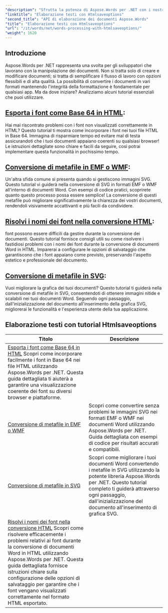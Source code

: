 ```yaml
---
"description": "Sfrutta la potenza di Aspose.Words per .NET con i nostri tutorial passo passo, che illustrano la conversione di HTML e metafile per migliorare l'elaborazione dei tuoi documenti."
"linktitle": "Elaborazione testi con Htmlsaveoptions"
"second_title": "API di elaborazione dei documenti Aspose.Words"
"title": "Elaborazione testi con Htmlsaveoptions"
"url": "/it/words/net/words-processing-with-htmlsaveoptions/"
"weight": 1620
---
```


## Introduzione

Aspose.Words per .NET rappresenta una svolta per gli sviluppatori che lavorano con la manipolazione dei documenti. Non si tratta solo di creare e modificare documenti; si tratta di semplificare il flusso di lavoro con opzioni flessibili e di alta qualità. La possibilità di convertire i documenti in vari formati mantenendo l'integrità della formattazione è fondamentale per qualsiasi app. Ma da dove iniziare? Analizziamo alcuni tutorial essenziali che puoi utilizzare.


## [Esporta i font come Base 64 in HTML](./export-fonts-as-base-64-to-html/):
Hai mai riscontrato problemi con i font non visualizzati correttamente in HTML? Questo tutorial ti mostra come incorporare i font nei tuoi file HTML in Base 64. Immagina di risparmiare tempo ed evitare mal di testa assicurandoti che i tuoi documenti appaiano coerenti su qualsiasi browser! Le istruzioni dettagliate sono chiare e facili da seguire, così potrai implementare questa funzionalità in pochissimo tempo. 

## [Conversione di metafile in EMF o WMF](./converting-metafiles-to-emf-or-wmf/):
Un'altra sfida comune si presenta quando si gestiscono immagini SVG. Questo tutorial vi guiderà nella conversione di SVG in formati EMF o WMF all'interno di documenti Word. Con esempi di codice pratici, scoprirete quanto questo processo possa essere semplice! La conversione di questi metafile può migliorare significativamente la chiarezza dei vostri documenti, rendendoli visivamente accattivanti e più facili da condividere.

## [Risolvi i nomi dei font nella conversione HTML](./resolve-font-names-in-html-conversion/):
font possono essere difficili da gestire durante la conversione dei documenti. Questo tutorial fornisce consigli utili su come risolvere i fastidiosi problemi con i nomi dei font durante la conversione di documenti Word in HTML. Imparerai a configurare le opzioni di salvataggio che garantiscono che i font appaiano come previsto, preservando l'aspetto estetico e professionale del documento.

## [Conversione di metafile in SVG](./converting-metafiles-to-svg/):
Vuoi migliorare la grafica dei tuoi documenti? Questo tutorial ti guiderà nella conversione di metafile in SVG, consentendoti di ottenere immagini nitide e scalabili nei tuoi documenti Word. Seguendo ogni passaggio, dall'inizializzazione del documento all'inserimento della grafica SVG, migliorerai le funzionalità e l'esperienza utente della tua applicazione.

 ## Elaborazione testi con tutorial Htmlsaveoptions
| Titolo | Descrizione |
| --- | --- |
| [Esporta i font come Base 64 in HTML](./export-fonts-as-base-64-to-html/) Scopri come incorporare facilmente i font in Base 64 nei file HTML utilizzando Aspose.Words per .NET. Questa guida dettagliata ti aiuterà a garantire una visualizzazione coerente dei font su diversi browser e piattaforme. |
| [Conversione di metafile in EMF o WMF](./converting-metafiles-to-emf-or-wmf/) | Scopri come convertire senza problemi le immagini SVG nei formati EMF o WMF nei documenti Word utilizzando Aspose.Words per .NET. Guida dettagliata con esempi di codice per risultati accurati e compatibili. |
| [Conversione di metafile in SVG](./converting-metafiles-to-svg/) | Scopri come migliorare i tuoi documenti Word convertendo i metafile in SVG utilizzando la potente libreria Aspose.Words per .NET. Questo tutorial completo ti guiderà attraverso ogni passaggio, dall'inizializzazione del documento all'inserimento di grafica SVG. |
| [Risolvi i nomi dei font nella conversione HTML](./resolve-font-names-in-html-conversion/) Scopri come risolvere efficacemente i problemi relativi ai font durante la conversione di documenti Word in HTML utilizzando Aspose.Words per .NET. Questa guida dettagliata fornisce istruzioni chiare sulla configurazione delle opzioni di salvataggio per garantire che i font vengano visualizzati correttamente nel formato HTML esportato. |